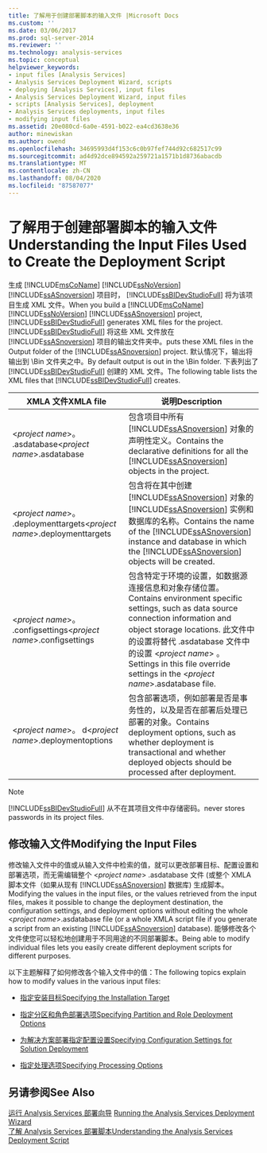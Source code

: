 ```yaml
---
title: 了解用于创建部署脚本的输入文件 |Microsoft Docs
ms.custom: ''
ms.date: 03/06/2017
ms.prod: sql-server-2014
ms.reviewer: ''
ms.technology: analysis-services
ms.topic: conceptual
helpviewer_keywords:
- input files [Analysis Services]
- Analysis Services Deployment Wizard, scripts
- deploying [Analysis Services], input files
- Analysis Services Deployment Wizard, input files
- scripts [Analysis Services], deployment
- Analysis Services deployments, input files
- modifying input files
ms.assetid: 20e080cd-6a0e-4591-b022-ea4cd3638e36
author: minewiskan
ms.author: owend
ms.openlocfilehash: 34695993d4f153c6c0b97fef744d92c682517c99
ms.sourcegitcommit: ad4d92dce894592a259721a1571b1d8736abacdb
ms.translationtype: MT
ms.contentlocale: zh-CN
ms.lasthandoff: 08/04/2020
ms.locfileid: "87587077"
---
```

# <a name="understanding-the-input-files-used-to-create-the-deployment-script"></a><span data-ttu-id="88c0e-102">了解用于创建部署脚本的输入文件</span><span class="sxs-lookup"><span data-stu-id="88c0e-102">Understanding the Input Files Used to Create the Deployment Script</span></span>
  <span data-ttu-id="88c0e-103">生成 [!INCLUDE[msCoName](../../includes/msconame-md.md)] [!INCLUDE[ssNoVersion](../../includes/ssnoversion-md.md)] [!INCLUDE[ssASnoversion](../../includes/ssasnoversion-md.md)] 项目时， [!INCLUDE[ssBIDevStudioFull](../../includes/ssbidevstudiofull-md.md)] 将为该项目生成 XML 文件。</span><span class="sxs-lookup"><span data-stu-id="88c0e-103">When you build a [!INCLUDE[msCoName](../../includes/msconame-md.md)] [!INCLUDE[ssNoVersion](../../includes/ssnoversion-md.md)] [!INCLUDE[ssASnoversion](../../includes/ssasnoversion-md.md)] project, [!INCLUDE[ssBIDevStudioFull](../../includes/ssbidevstudiofull-md.md)] generates XML files for the project.</span></span> [!INCLUDE[ssBIDevStudioFull](../../includes/ssbidevstudiofull-md.md)] <span data-ttu-id="88c0e-104">将这些 XML 文件放在 [!INCLUDE[ssASnoversion](../../includes/ssasnoversion-md.md)] 项目的输出文件夹中。</span><span class="sxs-lookup"><span data-stu-id="88c0e-104">puts these XML files in the Output folder of the [!INCLUDE[ssASnoversion](../../includes/ssasnoversion-md.md)] project.</span></span> <span data-ttu-id="88c0e-105">默认情况下，输出将输出到 \Bin 文件夹之中。</span><span class="sxs-lookup"><span data-stu-id="88c0e-105">By default output is out in the \Bin folder.</span></span> <span data-ttu-id="88c0e-106">下表列出了 [!INCLUDE[ssBIDevStudioFull](../../includes/ssbidevstudiofull-md.md)] 创建的 XML 文件。</span><span class="sxs-lookup"><span data-stu-id="88c0e-106">The following table lists the XML files that [!INCLUDE[ssBIDevStudioFull](../../includes/ssbidevstudiofull-md.md)] creates.</span></span>  
  
|<span data-ttu-id="88c0e-107">XMLA 文件</span><span class="sxs-lookup"><span data-stu-id="88c0e-107">XMLA file</span></span>|<span data-ttu-id="88c0e-108">说明</span><span class="sxs-lookup"><span data-stu-id="88c0e-108">Description</span></span>|  
|---------------|-----------------|  
|<span data-ttu-id="88c0e-109">\<*project name*>。 .asdatabase</span><span class="sxs-lookup"><span data-stu-id="88c0e-109">\<*project name*>.asdatabase</span></span>|<span data-ttu-id="88c0e-110">包含项目中所有 [!INCLUDE[ssASnoversion](../../includes/ssasnoversion-md.md)] 对象的声明性定义。</span><span class="sxs-lookup"><span data-stu-id="88c0e-110">Contains the declarative definitions for all the [!INCLUDE[ssASnoversion](../../includes/ssasnoversion-md.md)] objects in the project.</span></span>|  
|<span data-ttu-id="88c0e-111">\<*project name*>。 .deploymenttargets</span><span class="sxs-lookup"><span data-stu-id="88c0e-111">\<*project name*>.deploymenttargets</span></span>|<span data-ttu-id="88c0e-112">包含将在其中创建 [!INCLUDE[ssASnoversion](../../includes/ssasnoversion-md.md)] 对象的 [!INCLUDE[ssASnoversion](../../includes/ssasnoversion-md.md)] 实例和数据库的名称。</span><span class="sxs-lookup"><span data-stu-id="88c0e-112">Contains the name of the [!INCLUDE[ssASnoversion](../../includes/ssasnoversion-md.md)] instance and database in which the [!INCLUDE[ssASnoversion](../../includes/ssasnoversion-md.md)] objects will be created.</span></span>|  
|<span data-ttu-id="88c0e-113">\<*project name*>。 .configsettings</span><span class="sxs-lookup"><span data-stu-id="88c0e-113">\<*project name*>.configsettings</span></span>|<span data-ttu-id="88c0e-114">包含特定于环境的设置，如数据源连接信息和对象存储位置。</span><span class="sxs-lookup"><span data-stu-id="88c0e-114">Contains environment specific settings, such as data source connection information and object storage locations.</span></span> <span data-ttu-id="88c0e-115">此文件中的设置将替代 .asdatabase 文件中的设置 \<*project name*> 。</span><span class="sxs-lookup"><span data-stu-id="88c0e-115">Settings in this file override settings in the \<*project name*>.asdatabase file.</span></span>|  
|<span data-ttu-id="88c0e-116">\<*project name*>。 d</span><span class="sxs-lookup"><span data-stu-id="88c0e-116">\<*project name*>.deploymentoptions</span></span>|<span data-ttu-id="88c0e-117">包含部署选项，例如部署是否是事务性的，以及是否在部署后处理已部署的对象。</span><span class="sxs-lookup"><span data-stu-id="88c0e-117">Contains deployment options, such as whether deployment is transactional and whether deployed objects should be processed after deployment.</span></span>|  
  
> [!NOTE]  
>  [!INCLUDE[ssBIDevStudioFull](../../includes/ssbidevstudiofull-md.md)] <span data-ttu-id="88c0e-118">从不在其项目文件中存储密码。</span><span class="sxs-lookup"><span data-stu-id="88c0e-118">never stores passwords in its project files.</span></span>  
  
## <a name="modifying-the-input-files"></a><span data-ttu-id="88c0e-119">修改输入文件</span><span class="sxs-lookup"><span data-stu-id="88c0e-119">Modifying the Input Files</span></span>  
 <span data-ttu-id="88c0e-120">修改输入文件中的值或从输入文件中检索的值，就可以更改部署目标、配置设置和部署选项，而无需编辑整个 \<*project name*> .asdatabase 文件 (或整个 XMLA 脚本文件（如果从现有 [!INCLUDE[ssASnoversion](../../includes/ssasnoversion-md.md)] 数据库) 生成脚本。</span><span class="sxs-lookup"><span data-stu-id="88c0e-120">Modifying the values in the input files, or the values retrieved from the input files, makes it possible to change the deployment destination, the configuration settings, and deployment options without editing the whole \<*project name*>.asdatabase file (or a whole XMLA script file if you generate a script from an existing [!INCLUDE[ssASnoversion](../../includes/ssasnoversion-md.md)] database).</span></span> <span data-ttu-id="88c0e-121">能够修改各个文件使您可以轻松地创建用于不同用途的不同部署脚本。</span><span class="sxs-lookup"><span data-stu-id="88c0e-121">Being able to modify individual files lets you easily create different deployment scripts for different purposes.</span></span>  
  
 <span data-ttu-id="88c0e-122">以下主题解释了如何修改各个输入文件中的值：</span><span class="sxs-lookup"><span data-stu-id="88c0e-122">The following topics explain how to modify values in the various input files:</span></span>  
  
-   [<span data-ttu-id="88c0e-123">指定安装目标</span><span class="sxs-lookup"><span data-stu-id="88c0e-123">Specifying the Installation Target</span></span>](deployment-script-files-specifying-the-installation-target.md)  
  
-   [<span data-ttu-id="88c0e-124">指定分区和角色部署选项</span><span class="sxs-lookup"><span data-stu-id="88c0e-124">Specifying Partition and Role Deployment Options</span></span>](deployment-script-files-partition-and-role-deployment-options.md)  
  
-   [<span data-ttu-id="88c0e-125">为解决方案部署指定配置设置</span><span class="sxs-lookup"><span data-stu-id="88c0e-125">Specifying Configuration Settings for Solution Deployment</span></span>](deployment-script-files-solution-deployment-config-settings.md)  
  
-   [<span data-ttu-id="88c0e-126">指定处理选项</span><span class="sxs-lookup"><span data-stu-id="88c0e-126">Specifying Processing Options</span></span>](deployment-script-files-specifying-processing-options.md)  
  
## <a name="see-also"></a><span data-ttu-id="88c0e-127">另请参阅</span><span class="sxs-lookup"><span data-stu-id="88c0e-127">See Also</span></span>  
 <span data-ttu-id="88c0e-128">[运行 Analysis Services 部署向导](running-the-analysis-services-deployment-wizard.md) </span><span class="sxs-lookup"><span data-stu-id="88c0e-128">[Running the Analysis Services Deployment Wizard](running-the-analysis-services-deployment-wizard.md) </span></span>  
 [<span data-ttu-id="88c0e-129">了解 Analysis Services 部署脚本</span><span class="sxs-lookup"><span data-stu-id="88c0e-129">Understanding the Analysis Services Deployment Script</span></span>](understanding-the-analysis-services-deployment-script.md)  
  
  
